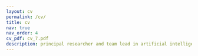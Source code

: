 ```yaml
---
layout: cv
permalink: /cv/
title: cv
nav: true
nav_order: 4
cv_pdf: cv_7.pdf
description: principal researcher and team lead in artificial intelligence
---
```

